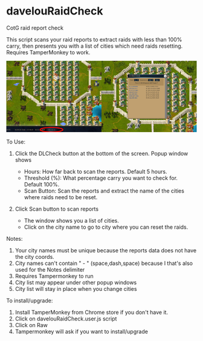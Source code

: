 # davelouRaidCheck
CotG raid report check

This script scans your raid reports to extract raids with less than 100% carry, then presents you with a list of cities which need raids resetting.  Requires TamperMonkey to work.

![alt text](https://raw.githubusercontent.com/davidinlou/davelouRaidCheck/master/dlch.png)


To Use:
 
1.  Click the DLCheck button at the bottom of the screen.  Popup window shows
    - Hours:  How far back to scan the reports.  Default 5 hours.
    - Threshold (%):  What percentage carry you want to check for.  Default 100%.
    - Scan Button:    Scan the reports and extract the name of the cities where raids need to be reset.
    
1. Click Scan button to scan reports
    - The window shows you a list of cities.  
    - Click on the city name to go to city where you can reset the raids.
    
    
Notes:
1.  Your city names must be unique because the reports data does not have the city coords.
2.  City names can't contain " - " (space,dash,space) because I that's also used for the Notes delimiter
2.  Requires Tampermonkey to run
3.  City list may appear under other popup windows
4.  City list will stay in place when you change cities

To install/upgrade:

1.  Install TamperMonkey from Chrome store if you don't have it.
2.  Click on davelouRaidCheck.user.js script
3.  Click on Raw
4.  Tampermonkey will ask if you want to install/upgrade

